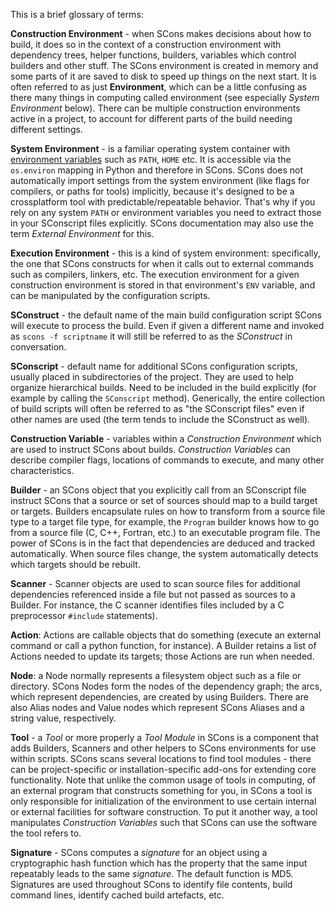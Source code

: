 This is a brief glossary of terms:

**Construction Environment** - when SCons makes decisions about how to build, it does so in the context of a construction environment with dependency trees, helper functions, builders, variables which control builders and other stuff. The SCons environment is created in memory and some parts of it are saved to disk to speed up things on the next start. It is often referred to as just **Environment**, which can be a little confusing as there many things in computing called environment (see especially *System Environment* below). There can be multiple construction environments active in a project, to account for different parts of the build needing different settings.

**System Environment** - is a familiar operating system container with [environment variables](http://en.wikipedia.org/wiki/Environment_variable "Wikipedia article") such as `PATH`, `HOME` etc. It is accessible via the `os.environ` mapping in Python and therefore in SCons. SCons does not automatically import settings from the system environment (like flags for compilers, or paths for tools) implicitly, because it's designed to be a crossplatform tool with predictable/repeatable behavior. That's why if you rely on any system `PATH` or environment variables you need to extract those in your SConscript files explicitly. SCons documentation may also use the term _External Environment_ for this.

**Execution Environment** - this is a kind of system environment: specifically, the one that SCons constructs for when it calls out to external commands such as compilers, linkers, etc.  The execution environment for a given construction environment is stored in that environment's `ENV` variable, and can be manipulated by the configuration scripts.

**SConstruct** - the default name of the main build configuration script SCons will execute to process the build. Even if given a different name and invoked as `scons -f scriptname` it will still be referred to as the _SConstruct_ in conversation.

**SConscript** - default name for additional SCons configuration scripts, usually placed in subdirectories of the project. They are used to help organize hierarchical builds. Need to be included in the build explicitly (for example by calling the `SConscript` method).  Generically, the entire collection of build scripts will often be referred to as "the SConscript files" even if other names are used (the term tends to include the SConstruct as well).

**Construction Variable** - variables within a _Construction Environment_ which are used to instruct SCons about builds.  _Construction Variables_ can describe compiler flags, locations of commands to execute, and many other characteristics.

**Builder** - an SCons object that you explicitly call from an SConscript file instruct SCons that a source or set of sources should map to a build target or targets. Builders encapsulate rules on how to transform from a source file type to a target file type, for example, the `Program` builder knows how to go from a source file (C, C++, Fortran, etc.) to an executable program file.  The power of SCons is in the fact that dependencies are deduced and tracked automatically. When source files change, the system automatically detects which targets should be rebuilt.

**Scanner** - Scanner objects are used to scan source files for additional dependencies referenced inside a file but not passed as sources to a Builder. For instance, the C scanner identifies files included by a C preprocessor `#include` statements). 

**Action**: Actions are callable objects that do something (execute an external command or call a python function, for instance). A Builder retains a list of Actions needed to update its targets; those Actions are run when needed.

**Node**: a Node normally represents a filesystem object such as a file or directory. SCons Nodes form the nodes of the dependency graph; the arcs, which represent dependencies, are created by using Builders. There are also Alias nodes and Value nodes which represent SCons Aliases and a string value, respectively.

**Tool** - a _Tool_ or more properly a _Tool Module_ in SCons is a component that adds Builders, Scanners and other helpers to SCons environments for use within scripts. SCons scans several locations to find tool modules - there can be project-specific or installation-specific add-ons for extending core functionality. Note that unlike the common usage of tools in computing, of an external program that constructs something for you, in SCons a tool is only responsible for initialization of the environment to use certain internal or external facilities for software construction. To put it another way, a tool manipulates _Construction Variables_ such that SCons can use the software the tool refers to.

**Signature** - SCons computes a _signature_ for an object using a cryptographic hash function which has the property that the same input repeatably leads to the same _signature_. The default function is MD5.  Signatures are used throughout SCons to identify file contents, build command lines, identify cached build artefacts, etc.